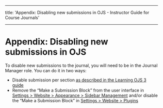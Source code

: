 - - -
title: 'Appendix: Disabling new submissions in OJS - Instructor Guide for Course Journals'
- - -

# Appendix: Disabling new submissions in OJS

To disable new submissions to the journal, you will need to be in the Journal Manager role. You can do it in two ways:

- Disable submission per section [as described in the Learning OJS 3 guide](https://docs.pkp.sfu.ca/learning-ojs/en/journal-setup#create-section)
- Remove the “Make a Submission Block” from the user interface in [Settings > Website > Appearance > Sidebar Management](https://docs.pkp.sfu.ca/learning-ojs/en/settings-website#appearance) and/or disable the “Make a Submission Block” in [Settings > Website > Plugins](https://docs.pkp.sfu.ca/learning-ojs/en/settings-website#installed-plugins)
